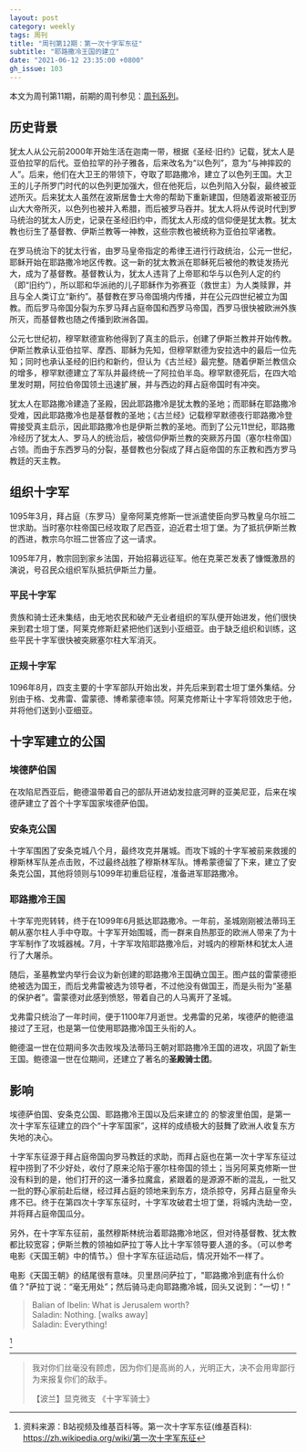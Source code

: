 ```yaml
---
layout: post
category: weekly
tags: 周刊
title: "周刊第12期：第一次十字军东征"
subtitle: "耶路撒冷王国的建立"
date: "2021-06-12 23:35:00 +0800"
gh_issue: 103
---
```


本文为周刊第11期，前期的周刊参见：[周刊系列](/tags/周刊)。

## 历史背景

犹太人从公元前2000年开始生活在迦南一带，根据《圣经·旧约》记载，犹太人是亚伯拉罕的后代。亚伯拉罕的孙子雅各，后来改名为“以色列”，意为“与神摔跤的人”。后来，他们在大卫王的带领下，夺取了耶路撒冷，建立了以色列王国。大卫王的儿子所罗门时代的以色列更加强大，但在他死后，以色列陷入分裂，最终被亚述所灭。后来犹太人虽然在波斯居鲁士大帝的帮助下重新建国，但随着波斯被亚历山大大帝所灭，以色列也被并入希腊，而后被罗马吞并。犹太人将从传说时代到罗马统治的犹太人历史，记录在圣经旧约中，而犹太人形成的信仰便是犹太教。犹太教也衍生了基督教、伊斯兰教等一神教，这些宗教也被统称为亚伯拉罕诸教。

在罗马统治下的犹太行省，由罗马皇帝指定的希律王进行行政统治，公元一世纪，耶稣开始在耶路撒冷地区传教。这一新的犹太教派在耶稣死后被他的教徒发扬光大，成为了基督教。基督教认为，犹太人违背了上帝耶和华与以色列人定的约（即“旧约”），所以耶和华派祂的儿子耶稣作为弥赛亚（救世主）为人类赎罪，并且与全人类订立“新约”。基督教在罗马帝国境内传播，并在公元四世纪被立为国教。而后罗马帝国分裂为东罗马拜占庭帝国和西罗马帝国，西罗马很快被欧洲外族所灭，而基督教也随之传播到欧洲各国。

公元七世纪初，穆罕默德宣称他得到了真主的启示，创建了伊斯兰教并开始传教。伊斯兰教承认亚伯拉罕、摩西、耶稣为先知，但穆罕默德为安拉选中的最后一位先知；同时也承认圣经的旧约和新约，但认为《古兰经》最完整。随着伊斯兰教信众的增多，穆罕默德建立了军队并最终统一了阿拉伯半岛。穆罕默德死后，在四大哈里发时期，阿拉伯帝国领土迅速扩展，并与西边的拜占庭帝国时有冲突。

犹太人在耶路撒冷建造了圣殿，因此耶路撒冷是犹太教的圣地；而耶稣在耶路撒冷受难，因此耶路撒冷也是基督教的圣地；《古兰经》记载穆罕默德夜行耶路撒冷登霄接受真主启示，因此耶路撒冷也是伊斯兰教的圣地。而到了公元11世纪，耶路撒冷经历了犹太人、罗马人的统治后，被信仰伊斯兰教的突厥苏丹国（塞尔柱帝国）占领。而由于东西罗马的分裂，基督教也分裂成了拜占庭帝国的东正教和西方罗马教廷的天主教。

## 组织十字军

1095年3月，拜占庭（东罗马）皇帝阿莱克修斯一世派遣使臣向罗马教皇乌尔班二世求助。当时塞尔柱帝国已经攻取了尼西亚，迫近君士坦丁堡。为了抵抗伊斯兰教的西进，教宗乌尔班二世答应了这一请求。

1095年7月，教宗回到家乡法国，开始招募远征军。他在克莱芒发表了慷慨激昂的演说，号召民众组织军队抵抗伊斯兰力量。

### 平民十字军

贵族和骑士还未集结，由无地农民和破产无业者组织的军队便开始进发，他们很快来到君士坦丁堡，阿莱克修斯赶紧把他们送到小亚细亚。由于缺乏组织和训练，这些平民十字军很快被突厥塞尔柱大军消灭。

### 正规十字军

1096年8月，四支主要的十字军部队开始出发，并先后来到君士坦丁堡外集结。分别由于格、戈弗雷、雷蒙德、博希蒙德率领。阿莱克修斯让十字军将领效忠于他，并将他们送到小亚细亚。

## 十字军建立的公国

### 埃德萨伯国

在攻陷尼西亚后，鲍德温带着自己的部队开进幼发拉底河畔的亚美尼亚，后来在埃德萨建立了首个十字军国家埃德萨伯国。

### 安条克公国

十字军围困了安条克城八个月，最终攻克并屠城。而攻下城的十字军被前来救援的穆斯林军队差点击败，不过最终战胜了穆斯林军队。博希蒙德留了下来，建立了安条克公国，其他将领则与1099年初重启征程，准备进军耶路撒冷。

### 耶路撒冷王国

十字军兜兜转转，终于在1099年6月抵达耶路撒冷。一年前，圣城刚刚被法蒂玛王朝从塞尔柱人手中夺取。十字军开始围城，而一群来自热那亚的欧洲人带来了为十字军制作了攻城器械。7月，十字军攻陷耶路撒冷后，对城内的穆斯林和犹太人进行了大屠杀。

随后，圣墓教堂内举行会议为新创建的耶路撒冷王国确立国王。图卢兹的雷蒙德拒绝被选为国王，而后戈弗雷被选为领导者，不过他没有做国王，而是头衔为“圣墓的保护者”。雷蒙德对此感到愤怒，带着自己的人马离开了圣城。

戈弗雷只统治了一年时间，便于1100年7月逝世。戈弗雷的兄弟，埃德萨的鲍德温接过了王冠，也是第一位使用耶路撒冷国王头衔的人。

鲍德温一世在位期间多次击败埃及法蒂玛王朝对耶路撒冷王国的进攻，巩固了新生王国。鲍德温一世在位期间，还建立了著名的**圣殿骑士团**。

## 影响

埃德萨伯国、安条克公国、耶路撒冷王国以及后来建立的 的黎波里伯国，是第一次十字军东征建立的四个“十字军国家”，这样的成绩极大的鼓舞了欧洲人收复东方失地的决心。

十字军东征源于拜占庭帝国向罗马教廷的求助，而拜占庭也在第一次十字军东征过程中捞到了不少好处，收付了原来沦陷于塞尔柱帝国的领土；当另阿莱克修斯一世没有料到的是，他们打开的这一潘多拉魔盒，紧跟着的是源源不断的混乱，一批又一批的野心家前赴后继，经过拜占庭的领地来到东方，烧杀掠夺，另拜占庭皇帝头疼不已。终于在第四次十字军东征时，十字军攻破君士坦丁堡，将城内洗劫一空，并将拜占庭帝国瓜分。

另外，在十字军东征前，虽然穆斯林统治着耶路撒冷地区，但对待基督教、犹太教都比较宽容；伊斯兰教的领袖如萨拉丁等人比十字军领导要人道的多。（可以参考电影《天国王朝》中的情节。）但十字军东征运动后，情况开始不一样了。

电影《天国王朝》的结尾很有意味。贝里昂问萨拉丁，"耶路撒冷到底有什么价值？"萨拉丁说：“毫无用处”；然后骑马走向耶路撒冷城，回头又说到：“一切！”

> Balian of Ibelin: What is Jerusalem worth?   
> Saladin: Nothing. [walks away]    
> Saladin: Everything!


[^1]

*********************************************

> 我对你们丝毫没有顾虑，因为你们是高尚的人，光明正大，决不会用卑鄙行为来报复你们的敌手。      
>
> 【波兰】显克微支 《十字军骑士》   

[^1]: 资料来源：B站视频及维基百科等。第一次十字军东征(维基百科): https://zh.wikipedia.org/wiki/第一次十字军东征
